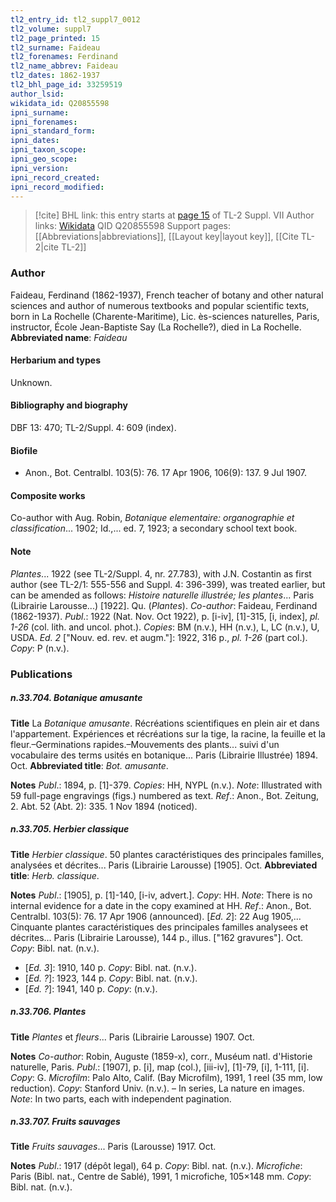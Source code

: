 ```yaml
---
tl2_entry_id: tl2_suppl7_0012
tl2_volume: suppl7
tl2_page_printed: 15
tl2_surname: Faideau
tl2_forenames: Ferdinand
tl2_name_abbrev: Faideau
tl2_dates: 1862-1937
tl2_bhl_page_id: 33259519
author_lsid: 
wikidata_id: Q20855598
ipni_surname: 
ipni_forenames: 
ipni_standard_form: 
ipni_dates: 
ipni_taxon_scope: 
ipni_geo_scope: 
ipni_version: 
ipni_record_created: 
ipni_record_modified:
---
```


> [!cite] BHL link: this entry starts at [page 15](https://www.biodiversitylibrary.org/page/33259519) of TL-2 Suppl. VII
> Author links: [Wikidata](https://www.wikidata.org/wiki/Q20855598) QID Q20855598
> Support pages: [[Abbreviations|abbreviations]], [[Layout key|layout key]], [[Cite TL-2|cite TL-2]]

### Author

Faideau, Ferdinand (1862-1937), French teacher of botany and other natural sciences and author of numerous textbooks and popular scientific texts, born in La Rochelle (Charente-Maritime), Lic. ès-sciences naturelles, Paris, instructor, École Jean-Baptiste Say (La Rochelle?), died in La Rochelle. 
**Abbreviated name**: *Faideau*

#### Herbarium and types

Unknown.

#### Bibliography and biography

DBF 13: 470; TL-2/Suppl. 4: 609 (index).

#### Biofile

- Anon., Bot. Centralbl. 103(5): 76. 17 Apr 1906, 106(9): 137. 9 Jul 1907.

#### Composite works

Co-author with Aug. Robin, *Botanique elementaire: organographie et classification*... 1902; Id.,... ed. 7, 1923; a secondary school text book.

#### Note

*Plantes*... 1922 (see TL-2/Suppl. 4, nr. 27.783), with J.N. Costantin as first author (see TL-2/1: 555-556 and Suppl. 4: 396-399), was treated earlier, but can be amended as follows:
*Histoire naturelle illustrée; les plantes*... Paris (Librairie Larousse...) \[1922\]. Qu. (*Plantes*). *Co-author*: Faideau, Ferdinand (1862-1937).
*Publ*.: 1922 (Nat. Nov. Oct 1922), p. \[i-iv\], \[1\]-315, \[i, index\], *pl. 1-26* (col. lith. and uncol. phot.). *Copies*: BM (n.v.), HH (n.v.), L, LC (n.v.), U, USDA.
*Ed. 2* \["Nouv. ed. rev. et augm."\]: 1922, 316 p., *pl. 1-26* (part col.). *Copy*: P (n.v.).

### Publications

##### n.33.704. Botanique amusante

**Title**
La *Botanique amusante*. Récréations scientifiques en plein air et dans l'appartement. Expériences et récréations sur la tige, la racine, la feuille et la fleur.–Germinations rapides.–Mouvements des plants... suivi d'un vocabulaire des terms usités en botanique... Paris (Librairie Illustrée) 1894. Oct.
**Abbreviated title**: *Bot. amusante*.

**Notes**
*Publ*.: 1894, p. \[1\]-379. *Copies*: HH, NYPL (n.v.).
*Note*: Illustrated with 59 full-page engravings (figs.) numbered as text.
*Ref*.: Anon., Bot. Zeitung, 2. Abt. 52 (Abt. 2): 335. 1 Nov 1894 (noticed).

##### n.33.705. Herbier classique

**Title**
*Herbier classique*. 50 plantes caractéristiques des principales familles, analysées et décrites... Paris (Librairie Larousse) \[1905\]. Oct.
**Abbreviated title**: *Herb. classique*.

**Notes**
*Publ*.: \[1905\], p. \[1\]-140, \[i-iv, advert.\]. *Copy*: HH.
*Note*: There is no internal evidence for a date in the copy examined at HH.
*Ref*.: Anon., Bot. Centralbl. 103(5): 76. 17 Apr 1906 (announced). \[*Ed. 2*\]: 22 Aug 1905,... Cinquante plantes caractéristiques des principales familles analysees et décrites... Paris (Librairie Larousse), 144 p., illus. \["162 gravures"\]. Oct. *Copy*: Bibl. nat. (n.v.).
- \[*Ed. 3*\]: 1910, 140 p. *Copy*: Bibl. nat. (n.v.).
- \[*Ed. ?*\]: 1923, 144 p. *Copy*: Bibl. nat. (n.v.).
- \[*Ed. ?*\]: 1941, 140 p. *Copy*: (n.v.).

##### n.33.706. Plantes

**Title**
*Plantes* et *fleurs*... Paris (Librairie Larousse) 1907. Oct.

**Notes**
*Co-author*: Robin, Auguste (1859-x), corr., Muséum natl. d'Historie naturelle, Paris.
*Publ*.: \[1907\], p. \[i\], map (col.), \[iii-iv\], \[1\]-79, \[i\], 1-111, \[i\]. *Copy*: G. *Microfilm*: Palo Alto, Calif. (Bay Microfilm), 1991, 1 reel (35 mm, low reduction). *Copy*: Stanford Univ. (n.v.). – In series, La nature en images.
*Note*: In two parts, each with independent pagination.

##### n.33.707. Fruits sauvages

**Title**
*Fruits sauvages*... Paris (Larousse) 1917. Oct.

**Notes**
*Publ*.: 1917 (dépôt legal), 64 p. *Copy*: Bibl. nat. (n.v.). *Microfiche*: Paris (Bibl. nat., Centre de Sablé), 1991, 1 microfiche, 105×148 mm. *Copy*: Bibl. nat. (n.v.).


